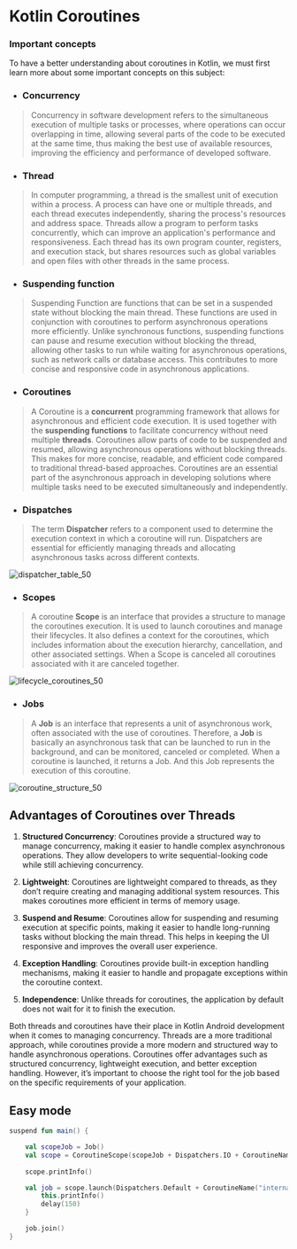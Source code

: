 # Kotlin Coroutines


### **Important concepts**

To have a better understanding about coroutines in Kotlin, we must first learn more about some important concepts on this subject:

- ### Concurrency

> Concurrency in software development refers to the simultaneous execution of multiple tasks or processes, where operations can occur overlapping in time, allowing several parts of the code to be executed at the same time, thus making the best use of available resources, improving the efficiency and performance of developed software.

- ### Thread

> In computer programming, a thread is the smallest unit of execution within a process. A process can have one or multiple threads, and each thread executes independently, sharing the process's resources and address space. Threads allow a program to perform tasks concurrently, which can improve an application's performance and responsiveness. Each thread has its own program counter, registers, and execution stack, but shares resources such as global variables and open files with other threads in the same process.

- ### Suspending function

> Suspending Function are functions that can be set in a suspended state without blocking the main thread. These functions are used in conjunction with coroutines to perform asynchronous operations more efficiently. Unlike synchronous functions, suspending functions can pause and resume execution without blocking the thread, allowing other tasks to run while waiting for asynchronous operations, such as network calls or database access. This contributes to more concise and responsive code in asynchronous applications.

- ### Coroutines

> A Coroutine is a **concurrent** programming framework that allows for asynchronous and efficient code execution. It is used together with the **suspending functions** to facilitate concurrency without need multiple **threads**. Coroutines allow parts of code to be suspended and resumed, allowing asynchronous operations without blocking threads. This makes for more concise, readable, and efficient code compared to traditional thread-based approaches. Coroutines are an essential part of the asynchronous approach in developing solutions where multiple tasks need to be executed simultaneously and independently.

- ### Dispatches

> The term **Dispatcher** refers to a component used to determine the execution context in which a coroutine will run. Dispatchers are essential for efficiently managing threads and allocating asynchronous tasks across different contexts.

![dispatcher_table_50](https://github.com/VoidHash/kotlin-coroutines/assets/8929413/11342975-d1c4-4fab-b69d-8cce09ffd56d)
<p></p>

- ### Scopes

> A coroutine **Scope** is an interface that provides a structure to manage the coroutines execution. It is used to launch coroutines and manage their lifecycles. It also defines a context for the coroutines, which includes information about the execution hierarchy, cancellation, and other associated settings. When a Scope is canceled all coroutines associated with it are canceled together.

![lifecycle_coroutines_50](https://github.com/VoidHash/kotlin-coroutines/assets/8929413/e6ac126d-6a68-497d-a19a-787a2ad8aa26)
<p></p>

- ### Jobs

> A **Job** is an interface that represents a unit of asynchronous work, often associated with the use of coroutines. Therefore, a **Job** is basically an asynchronous task that can be launched to run in the background, and can be monitored, canceled or completed. When a coroutine is launched, it returns a Job. And this Job represents the execution of this coroutine.

![coroutine_structure_50](https://github.com/VoidHash/kotlin-coroutines/assets/8929413/d3322b13-4e6e-4a7b-b7dc-37b1b7529519)
<p></p>

## Advantages of Coroutines over Threads

1. **Structured Concurrency**: Coroutines provide a structured way to manage concurrency, making it easier to handle complex asynchronous operations. They allow developers to write sequential-looking code while still achieving concurrency.<p></p>
2. **Lightweight**: Coroutines are lightweight compared to threads, as they don’t require creating and managing additional system resources. This makes coroutines more efficient in terms of memory usage.<p></p>
3. **Suspend and Resume**: Coroutines allow for suspending and resuming execution at specific points, making it easier to handle long-running tasks without blocking the main thread. This helps in keeping the UI responsive and improves the overall user experience.<p></p>
4. **Exception Handling**: Coroutines provide built-in exception handling mechanisms, making it easier to handle and propagate exceptions within the coroutine context.<p></p>
5. **Independence**: Unlike threads for coroutines, the application by default does not wait for it to finish the execution.<p></p>

Both threads and coroutines have their place in Kotlin Android development when it comes to managing concurrency. Threads are a more traditional approach, while coroutines provide a more modern and structured way to handle asynchronous operations. Coroutines offer advantages such as structured concurrency, lightweight execution, and better exception handling. However, it’s important to choose the right tool for the job based on the specific requirements of your application.

## Easy mode

```kotlin
suspend fun main() {

    val scopeJob = Job()
    val scope = CoroutineScope(scopeJob + Dispatchers.IO + CoroutineName("external scope"))
    
    scope.printInfo()

    val job = scope.launch(Dispatchers.Default + CoroutineName("internal coroutine")) {
        this.printInfo()
        delay(150)
    }

    job.join()
}
```


